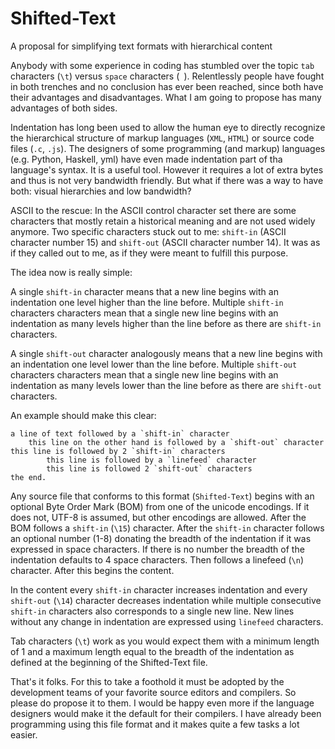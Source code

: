 Shifted-Text
=======================
A proposal for simplifying text formats with hierarchical content

Anybody with some experience in coding has stumbled over the topic `tab` characters (`\t`) versus `space` characters (` `). Relentlessly people have fought in both trenches and no conclusion has ever been reached, since both have their advantages and disadvantages. What I am going to propose has many advantages of both sides.

Indentation has long been used to allow the human eye to directly recognize the hierarchical structure of markup languages (`XML`, `HTML`) or source code files (`.c`, `.js`). The designers of some programming (and markup) languages (e.g. Python, Haskell, yml) have even made indentation part of tha language's syntax. It is a useful tool. However it requires a lot of extra bytes and thus is not very bandwidth friendly. But what if there was a way to have both: visual hierarchies and low bandwidth?

ASCII to the rescue: In the ASCII control character set there are some characters that mostly retain a historical meaning and are not used widely anymore. Two specific characters stuck out to me: `shift-in` (ASCII character number 15) and `shift-out` (ASCII character number 14). It was as if they called out to me, as if they were meant to fulfill this purpose.

The idea now is really simple: 

A single `shift-in` character means that a new line begins with an indentation one level higher than the line before. Multiple `shift-in` characters characters mean that a single new line begins with an indentation as many levels higher than the line before as there are `shift-in` characters.

A single `shift-out` character analogously means that a new line begins with an indentation one level lower than the line before. Multiple `shift-out` characters characters mean that a single new line begins with an indentation as many levels lower than the line before as there are `shift-out` characters.

An example should make this clear:

```
a line of text followed by a `shift-in` character
	this line on the other hand is followed by a `shift-out` character
this line is followed by 2 `shift-in` characters
		this line is followed by a `linefeed` character
		this line is followed 2 `shift-out` characters
the end.
````

Any source file that conforms to this format (`Shifted-Text`) begins with an optional Byte Order Mark (BOM) from one of the unicode encodings. If it does not, UTF-8 is assumed, but other encodings are allowed. After the BOM follows a `shift-in` (`\15`) character. After the `shift-in` character follows an optional number (1-8) donating the breadth of the indentation if it was expressed in space characters. If there is no number the breadth of the indentation defaults to 4 space characters. Then follows a linefeed (`\n`) character. After this begins the content. 

In the content every `shift-in` character increases indentation and every `shift-out` (`\14`)  character decreases indentation while multiple consecutive `shift-in` characters also corresponds to a single new line. New lines without any change in indentation are expressed using `linefeed` characters.

Tab characters (`\t`) work as you would expect them with a minimum length of 1 and a maximum length equal to the breadth of the indentation as defined at the beginning of the Shifted-Text file.

That's it folks. For this to take a foothold it must be adopted by the development teams of your favorite source editors and compilers. So please do propose it to them. I would be happy even more if the language designers would make it the default for their compilers. I have already been programming using this file format and it makes quite a few tasks a lot easier.
